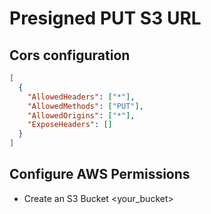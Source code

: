 # Presigned PUT S3 URL

## Cors configuration

```json
[
  {
    "AllowedHeaders": ["*"],
    "AllowedMethods": ["PUT"],
    "AllowedOrigins": ["*"],
    "ExposeHeaders": []
  }
]
```

## Configure AWS Permissions

- Create an S3 Bucket <your_bucket>
